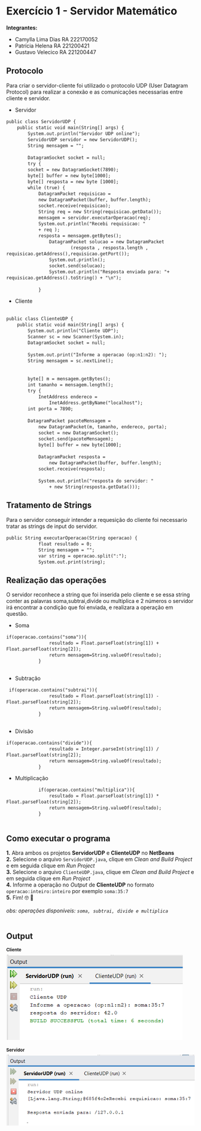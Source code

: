 # Exercício 1 - Servidor Matemático
**Integrantes:**
* Camylla Lima Dias RA 222170052
* Patrícia Helena   RA 221200421
* Gustavo Velecico  RA 221200447

## Protocolo
Para criar o servidor-cliente foi utilizado  o protocolo UDP (User Datagram Protocol) para realizar a conexão e as comunicações necessarias entre cliente e servidor.

- Servidor

```
public class ServidorUDP {
    public static void main(String[] args) {
        System.out.println("Servidor UDP online");
        ServidorUDP servidor = new ServidorUDP();
        String mensagem = "";

        DatagramSocket socket = null;
        try {
        socket = new DatagramSocket(7890);
        byte[] buffer = new byte[1000];
        byte[] resposta = new byte [1000];
        while (true) {
            DatagramPacket requisicao =
            new DatagramPacket(buffer, buffer.length);
            socket.receive(requisicao);
            String req = new String(requisicao.getData());
            mensagem = servidor.executarOperacao(req);
            System.out.println("Recebi requisicao: "
            + req );
            resposta = mensagem.getBytes();
                DatagramPacket solucao = new DatagramPacket 
                        (resposta , resposta.length , requisicao.getAddress(),requisicao.getPort());
                System.out.println();
                socket.send(solucao);
                System.out.println("Resposta enviada para: "+ requisicao.getAddress().toString() + "\n");

            }

```



- Cliente

```

public class ClienteUDP {    
    public static void main(String[] args) {
        System.out.println("Cliente UDP");
        Scanner sc = new Scanner(System.in);
        DatagramSocket socket = null;
        
        System.out.print("Informe a operacao (op:n1:n2): ");
        String mensagem = sc.nextLine();

        
        byte[] m = mensagem.getBytes();
        int tamanho = mensagem.length();
        try {
            InetAddress endereco =
                InetAddress.getByName("localhost");
        int porta = 7890;

        DatagramPacket pacoteMensagem =
            new DatagramPacket(m, tamanho, endereco, porta);
            socket = new DatagramSocket();
            socket.send(pacoteMensagem);
            byte[] buffer = new byte[1000];

            DatagramPacket resposta =
                new DatagramPacket(buffer, buffer.length);
            socket.receive(resposta);

            System.out.println("resposta do servidor: "
                + new String(resposta.getData()));

```

## Tratamento de Strings

Para o servidor conseguir intender a requesição do cliente foi necessario tratar as strings de input do servidor.

```
public String executarOperacao(String operacao) {
            float resultado = 0; 
            String mensagem = "";
            var string = operacao.split(":");
            System.out.print(string);

```


## Realização das operações

O servidor reconhece a string que foi inserida pelo cliente e se essa string conter as palavras soma,subtrai,divide ou multiplica e 2 números o servidor irá encontrar a condição que foi enviada, e realizara a operação em questão.

- Soma

```
if(operacao.contains("soma")){
                resultado = Float.parseFloat(string[1]) + Float.parseFloat(string[2]);
                return mensagem=String.valueOf(resultado);
            }


```

- Subtração

```
 if(operacao.contains("subtrai")){
                resultado = Float.parseFloat(string[1]) - Float.parseFloat(string[2]);
                return mensagem=String.valueOf(resultado);
            }


```


- Divisão

```
if(operacao.contains("divide")){
                resultado = Integer.parseInt(string[1]) / Float.parseFloat(string[2]);
                return mensagem=String.valueOf(resultado);
            }

```


- Multiplicação

```
            if(operacao.contains("multiplica")){
                resultado = Float.parseFloat(string[1]) * Float.parseFloat(string[2]);
                return mensagem=String.valueOf(resultado);
            }


```



## Como executar o programa 
**1.** Abra ambos os projetos **ServidorUDP** e **ClienteUDP** no **NetBeans**<br>
**2.** Selecione o arquivo ```ServidorUDP.java```, clique em _Clean and Build Project_ e em seguida clique em _Run Project_<br>
**3.** Selecione o arquivo ```ClienteUDP.java```, clique em _Clean and Build Project_ e em seguida clique em _Run Project_<br>
**4.** Informe a operação no _Output_ de **ClienteUDP** no formato ```operacao:inteiro:inteiro``` por exemplo ```soma:35:7```<br>
**5.** Fim! :nerd_face: :tada:<br><br>
_obs: operações disponíveis: ```soma, subtrai, divide e multiplica```_<br><br>

## Output
<sup>**Cliente**</sup><br>
![](https://github.com/camylladias/CC6270/blob/main/img/clienteudp.png?raw=true)<br>
<br>
<sup>**Servidor**</sup><br>
![](https://github.com/camylladias/CC6270/blob/main/img/servidorudp.png?raw=true)

